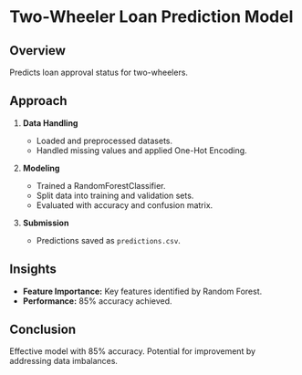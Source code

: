 # Two-Wheeler Loan Prediction Model

## Overview
Predicts loan approval status for two-wheelers.

## Approach
1. **Data Handling**
   - Loaded and preprocessed datasets.
   - Handled missing values and applied One-Hot Encoding.

2. **Modeling**
   - Trained a RandomForestClassifier.
   - Split data into training and validation sets.
   - Evaluated with accuracy and confusion matrix.

3. **Submission**
   - Predictions saved as `predictions.csv`.

## Insights
- **Feature Importance:** Key features identified by Random Forest.
- **Performance:** 85% accuracy achieved.

## Conclusion
Effective model with 85% accuracy. Potential for improvement by addressing data imbalances.
